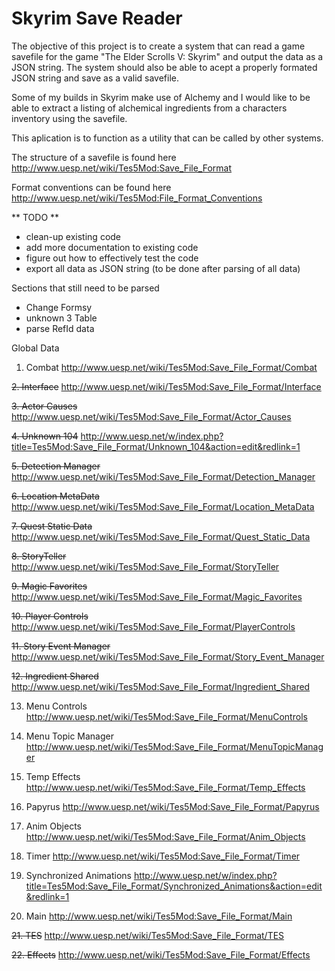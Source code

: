 # Skyrim Save Reader

The objective of this project is to create a system that can read a game savefile for the game "The Elder Scrolls V: Skyrim" and output the data as a JSON string. The system should also be able to acept a properly formated JSON string and save as a valid savefile.

Some of my builds in Skyrim make use of Alchemy and I would like to be able to extract a listing of alchemical ingredients from a characters inventory using the savefile.

This aplication is to function as a utility that can be called by other systems.


The structure of a savefile is found here http://www.uesp.net/wiki/Tes5Mod:Save_File_Format

Format conventions can be found here http://www.uesp.net/wiki/Tes5Mod:File_Format_Conventions

** TODO **

* clean-up existing code
* add more documentation to existing code
* figure out how to effectively test the code
* export all data as JSON string (to be done after parsing of all data)


Sections that still need to be parsed

* Change Formsy
* unknown 3 Table
* parse RefId data


Global Data


1. Combat
      http://www.uesp.net/wiki/Tes5Mod:Save_File_Format/Combat

~~2. Interface~~
      http://www.uesp.net/wiki/Tes5Mod:Save_File_Format/Interface

~~3. Actor Causes~~
      http://www.uesp.net/wiki/Tes5Mod:Save_File_Format/Actor_Causes

~~4. Unknown 104~~
      http://www.uesp.net/w/index.php?title=Tes5Mod:Save_File_Format/Unknown_104&action=edit&redlink=1

~~5. Detection Manager~~
      http://www.uesp.net/wiki/Tes5Mod:Save_File_Format/Detection_Manager

~~6. Location MetaData~~
      http://www.uesp.net/wiki/Tes5Mod:Save_File_Format/Location_MetaData

~~7. Quest Static Data~~
      http://www.uesp.net/wiki/Tes5Mod:Save_File_Format/Quest_Static_Data

~~8. StoryTeller~~
      http://www.uesp.net/wiki/Tes5Mod:Save_File_Format/StoryTeller

~~9. Magic Favorites~~
      http://www.uesp.net/wiki/Tes5Mod:Save_File_Format/Magic_Favorites

~~10. Player Controls~~
      http://www.uesp.net/wiki/Tes5Mod:Save_File_Format/PlayerControls

~~11. Story Event Manager~~
      http://www.uesp.net/wiki/Tes5Mod:Save_File_Format/Story_Event_Manager

~~12. Ingredient Shared~~
      http://www.uesp.net/wiki/Tes5Mod:Save_File_Format/Ingredient_Shared

13. Menu Controls
      http://www.uesp.net/wiki/Tes5Mod:Save_File_Format/MenuControls

14. Menu Topic Manager
      http://www.uesp.net/wiki/Tes5Mod:Save_File_Format/MenuTopicManager

15. Temp Effects
      http://www.uesp.net/wiki/Tes5Mod:Save_File_Format/Temp_Effects

16. Papyrus
      http://www.uesp.net/wiki/Tes5Mod:Save_File_Format/Papyrus

17. Anim Objects
      http://www.uesp.net/wiki/Tes5Mod:Save_File_Format/Anim_Objects

18. Timer
      http://www.uesp.net/wiki/Tes5Mod:Save_File_Format/Timer

19. Synchronized Animations
      http://www.uesp.net/w/index.php?title=Tes5Mod:Save_File_Format/Synchronized_Animations&action=edit&redlink=1

20. Main
      http://www.uesp.net/wiki/Tes5Mod:Save_File_Format/Main

~~21. TES~~
      http://www.uesp.net/wiki/Tes5Mod:Save_File_Format/TES

~~22. Effects~~
      http://www.uesp.net/wiki/Tes5Mod:Save_File_Format/Effects
